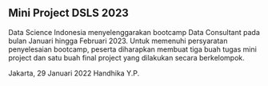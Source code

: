 ## Mini Project DSLS 2023
  
Data Science Indonesia menyelenggarakan bootcamp Data Consultant pada bulan Januari hingga Februari 2023. Untuk memenuhi persyaratan penyelesaian bootcamp, peserta diharapkan membuat tiga buah tugas mini project dan satu buah final project yang dilakukan secara berkelompok.

Jakarta, 29 Januari 2022
Handhika Y.P.